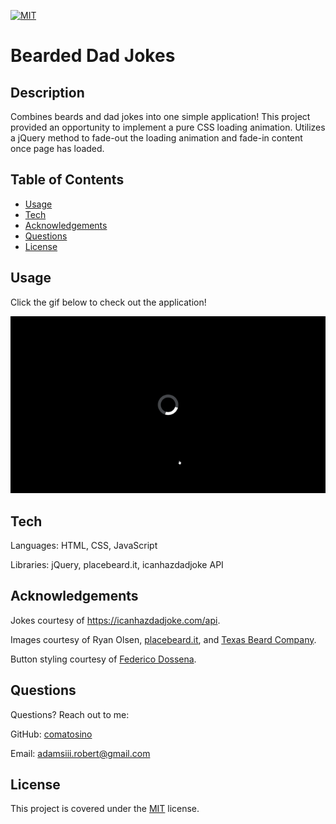 [![MIT](https://img.shields.io/badge/license-MIT-green)](https://opensource.org/licenses/MIT)

# Bearded Dad Jokes

## Description

Combines beards and dad jokes into one simple application! This project provided an opportunity to implement a pure CSS loading animation. Utilizes a jQuery method to fade-out the loading animation and fade-in content once page has loaded.

## Table of Contents

- [Usage](#Usage)
- [Tech](#Tech)
- [Acknowledgements](#Acknowledgements)
- [Questions](#Questions)
- [License](#License)

## Usage

Click the gif below to check out the application!

[![App gif](./assets/images/dad-jokes.gif)](https://comatosino.github.io/dad-jokes/)

## Tech

Languages: HTML, CSS, JavaScript

Libraries: jQuery, placebeard.it, icanhazdadjoke API

## Acknowledgements

Jokes courtesy of https://icanhazdadjoke.com/api.

Images courtesy of Ryan Olsen, [placebeard.it](https://placebeard.it/), and [Texas Beard Company](https://www.texasbeardcompany.com/).

Button styling courtesy of [Federico Dossena](https://fdossena.com/).

## Questions

Questions? Reach out to me:

GitHub: [comatosino](https://github.com/comatosino)

Email: adamsiii.robert@gmail.com

## License
    
This project is covered under the [MIT](https://opensource.org/licenses/MIT) license.
    

